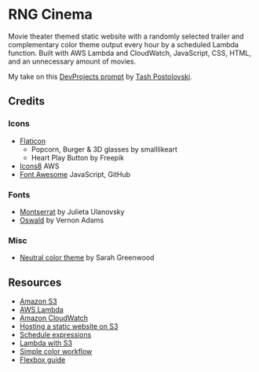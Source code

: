 # RNG Cinema

Movie theater themed static website with a randomly selected trailer and complementary color theme output every hour by a scheduled Lambda function. Built with AWS Lambda and CloudWatch, JavaScript, CSS, HTML, and an unnecessary amount of movies.

My take on this [DevProjects prompt](https://www.codementor.io/projects/web/personal-website-with-randomly-generated-design-atx32ht3j3) by [Tash Postolovski](https://github.com/npostolovski).


## Credits

### Icons
* [Flaticon](https://www.flaticon.com)
	* Popcorn, Burger & 3D glasses by smalllikeart
	* Heart Play Button by Freepik
* [Icons8](https://icons8.com) AWS
* [Font Awesome](https://fontawesome.com) JavaScript, GitHub

### Fonts
* [Montserrat](https://fonts.google.com/specimen/Montserrat) by Julieta Ulanovsky
* [Oswald](https://fonts.google.com/specimen/Oswald) by Vernon Adams

### Misc
* [Neutral color theme](https://color.adobe.com/Neutral-color-theme-17038838) by Sarah Greenwood


## Resources
* [Amazon S3](https://aws.amazon.com/s3/)
* [AWS Lambda](https://docs.aws.amazon.com/lambda/index.html)
* [Amazon CloudWatch](https://aws.amazon.com/cloudwatch/)
* [Hosting a static website on S3](https://docs.aws.amazon.com/AmazonS3/latest/userguide/website-hosting-custom-domain-walkthrough.html)
* [Schedule expressions](https://docs.aws.amazon.com/lambda/latest/dg/services-cloudwatchevents-expressions.html)
* [Lambda with S3](https://docs.aws.amazon.com/lambda/latest/dg/with-s3-example.html)
* [Simple color workflow](https://www.smashingmagazine.com/2016/04/web-developer-guide-color/)
* [Flexbox guide](https://css-tricks.com/snippets/css/a-guide-to-flexbox/)